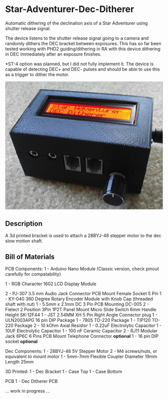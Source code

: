 # Star-Adventurer-Dec-Ditherer

Automatic dithering of the declination axis of a Star Adventurer using shutter release signal.

The device listens to the shutter release signal going to a camera and randomly dithers the DEC bracket between exposures. This has so far been tested working with PHD2 guiding/dithering in RA with this device dithering in DEC immediately after an exposure finishes.

*ST-4 option was planned, but I did not fully implement it. The device is capable of detecting DEC+ and DEC- pulses and should be able to use this as a trigger to dither the motor.

![Assembled PCB with 3d Printed Case](https://github.com/jconenna/Star-Adventurer-Dec-Ditherer/blob/main/images/sa_dd.jpg?raw=true)

## Description

A 3d printed bracket is used to attach a 28BYJ-48 stepper motor to the dec slow motion shaft.


## Bill of Materials

PCB Components:
1 - Arduino Nano Module (Classic version, check pinout carefully for compatability)

1 - RGB Character 1602 LCD Display Module

2 - PJ-307 3.5 mm Audio Jack Connector PCB Mount Female Socket 5 Pin
1 - KY-040 360 Degree Rotary Encoder Module with Knob Cap (threaded shaft with nut)
1 - 5.5mm x 2.1mm DC 3 Pin PCB Mounting DC-005
2 - Fielect 2 Position 3Pin 1P2T Panel Mount Micro Slide Switch 6mm Handle Height SK-12F44 
1 - JST 2.54MM XH 5 Pin Right Angle Connector plug 
1 - ULN2003APG 16 pin DIP Package
1 - 7805 TO-220 Package
1 - TIP120 TO-220 Package
2 - 10 kOhm Axial Resistor
1 - 0.22uF Electrolytic Capacitor
1 - 10UF Electrolytic Capacitor
1 - 100 nF Ceramic Capacitor
2 - RJ11 Modular Jack 6P6C 6 Pins PCB Mount Telephone Connector **optional**
1 - 16 pin DIP socket **optional**

Dec Components:
1 - 28BYJ-48 5V Stepper Motor
2 - M4 screws/nuts, or equivalent to mount motor
1 - 5mm-7mm Flexible Coupler Diameter 19mm Length 25mm 

3D Printed:
1 - Dec Bracket
1 - Case Top
1 - Case Bottom

PCB
1 - Dec Ditherer PCB



... work in progress ...
